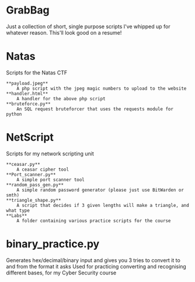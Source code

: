 # GrabBag
Just a collection of short, single purpose scripts I've whipped up for whatever reason. This'll look good on a resume!

# Natas
Scripts for the Natas CTF

	**payload.jpeg**
		A php script with the jpeg magic numbers to upload to the website
	**handler.html**
		A handler for the above php script
	**bruteforce.py**
		An SQL request bruteforcer that uses the requests module for python
		
# NetScript
Scripts for my network scripting unit

	**ceasar.py**
		A ceasar cipher tool
	**Port_scanner.py**
		A simple port scanner tool
	**random_pass_gen.py**
		A simple random password generator (please just use BitWarden or smth)
	**triangle_shape.py**
		A script that decides if 3 given lengths will make a triangle, and what type
	**Labs**
		A folder containing various practice scripts for the course

# binary_practice.py
Generates hex/decimal/binary input and gives you 3 tries to convert it to and from the format it asks
Used for practicing converting and recognising different bases, for my Cyber Security course
